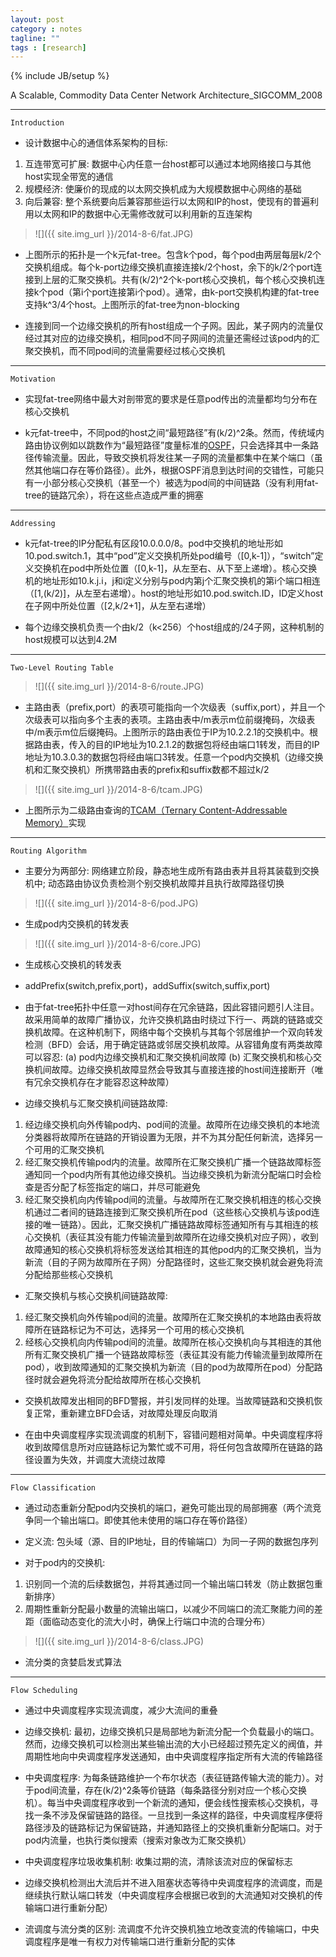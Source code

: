 ```yaml
---
layout: post
category : notes
tagline: ""
tags : [research]
---
```

{% include JB/setup %}

A Scalable, Commodity Data Center Network Architecture_SIGCOMM_2008

*****

`Introduction`

* 设计数据中心的通信体系架构的目标: 

1. 互连带宽可扩展: 数据中心内任意一台host都可以通过本地网络接口与其他host实现全带宽的通信
2. 规模经济: 使廉价的现成的以太网交换机成为大规模数据中心网络的基础
3. 向后兼容: 整个系统要向后兼容那些运行以太网和IP的host，使现有的普遍利用以太网和IP的数据中心无需修改就可以利用新的互连架构

>
>![]({{ site.img_url }}/2014-8-6/fat.JPG)
>

* 上图所示的拓扑是一个k元fat-tree。包含k个pod，每个pod由两层每层k/2个交换机组成。每个k-port边缘交换机直接连接k/2个host，余下的k/2个port连接到上层的汇聚交换机。共有(k/2)^2个k-port核心交换机，每个核心交换机连接k个pod（第i个port连接第i个pod）。通常，由k-port交换机构建的fat-tree支持k^3/4个host。上图所示的fat-tree为non-blocking

* 连接到同一个边缘交换机的所有host组成一个子网。因此，某子网内的流量仅经过其对应的边缘交换机，相同pod不同子网间的流量还需经过该pod内的汇聚交换机，而不同pod间的流量需要经过核心交换机

*****

`Motivation`

* 实现fat-tree网络中最大对剖带宽的要求是任意pod传出的流量都均匀分布在核心交换机

* k元fat-tree中，不同pod的host之间“最短路径”有(k/2)^2条。然而，传统域内路由协议例如以跳数作为“最短路径”度量标准的[OSPF][1]，只会选择其中一条路径传输流量。因此，导致交换机将发往某一子网的流量都集中在某个端口（虽然其他端口存在等价路径）。此外，根据OSPF消息到达时间的交错性，可能只有一小部分核心交换机（甚至一个）被选为pod间的中间链路（没有利用fat-tree的链路冗余），将在这些点造成严重的拥塞

*****

`Addressing`

* k元fat-tree的IP分配私有区段10.0.0.0/8。pod中交换机的地址形如10.pod.switch.1，其中“pod”定义交换机所处pod编号（[0,k-1]），“switch”定义交换机在pod中所处位置（[0,k-1]，从左至右、从下至上递增）。核心交换机的地址形如10.k.j.i，j和i定义分别与pod内第j个汇聚交换机的第i个端口相连（[1,(k/2)]，从左至右递增）。host的地址形如10.pod.switch.ID，ID定义host在子网中所处位置（[2,k/2+1]，从左至右递增）

* 每个边缘交换机负责一个由k/2（k<256）个host组成的/24子网，这种机制的host规模可以达到4.2M

*****

`Two-Level Routing Table`

>
>![]({{ site.img_url }}/2014-8-6/route.JPG)
>

* 主路由表（prefix,port）的表项可能指向一个次级表（suffix,port），并且一个次级表可以指向多个主表的表项。主路由表中/m表示m位前缀掩码，次级表中/m表示m位后缀掩码。上图所示的路由表位于IP为10.2.2.1的交换机中。根据路由表，传入的目的IP地址为10.2.1.2的数据包将经由端口1转发，而目的IP地址为10.3.0.3的数据包将经由端口3转发。任意一个pod内交换机（边缘交换机和汇聚交换机）所携带路由表的prefix和suffix数都不超过k/2

>
>![]({{ site.img_url }}/2014-8-6/tcam.JPG)
>

* 上图所示为二级路由查询的[TCAM（Ternary Content-Addressable Memory）][2]实现

*****

`Routing Algorithm`

* 主要分为两部分: 网络建立阶段，静态地生成所有路由表并且将其装载到交换机中; 动态路由协议负责检测个别交换机故障并且执行故障路径切换

>
>![]({{ site.img_url }}/2014-8-6/pod.JPG)
>

* 生成pod内交换机的转发表

>
>![]({{ site.img_url }}/2014-8-6/core.JPG)
>

* 生成核心交换机的转发表

* addPrefix(switch,prefix,port)，addSuffix(switch,suffix,port)

* 由于fat-tree拓扑中任意一对host间存在冗余链路，因此容错问题引人注目。故采用简单的故障广播协议，允许交换机路由时绕过下行一、两跳的链路或交换机故障。在这种机制下，网络中每个交换机与其每个邻居维护一个双向转发检测（BFD）会话，用于确定链路或邻居交换机故障。从容错角度有两类故障可以容忍: (a) pod内边缘交换机和汇聚交换机间故障 (b) 汇聚交换机和核心交换机间故障。边缘交换机故障显然会导致其与直接连接的host间连接断开（唯有冗余交换机存在才能容忍这种故障）

* 边缘交换机与汇聚交换机间链路故障: 

1. 经边缘交换机向外传输pod内、pod间的流量。故障所在边缘交换机的本地流分类器将故障所在链路的开销设置为无限，并不为其分配任何新流，选择另一个可用的汇聚交换机
2. 经汇聚交换机传输pod内的流量。故障所在汇聚交换机广播一个链路故障标签通知同一个pod内所有其他边缘交换机。当边缘交换机为新流分配端口时会检查是否分配了标签指定的端口，并尽可能避免
3. 经汇聚交换机向内传输pod间的流量。与故障所在汇聚交换机相连的核心交换机通过二者间的链路连接到汇聚交换机所在pod（这些核心交换机与该pod连接的唯一链路）。因此，汇聚交换机广播链路故障标签通知所有与其相连的核心交换机（表征其没有能力传输流量到故障所在边缘交换机对应子网），收到故障通知的核心交换机将标签发送给其相连的其他pod内的汇聚交换机，当为新流（目的子网为故障所在子网）分配路径时，这些汇聚交换机就会避免将流分配给那些核心交换机

* 汇聚交换机与核心交换机间链路故障: 

1. 经汇聚交换机向外传输pod间的流量。故障所在汇聚交换机的本地路由表将故障所在链路标记为不可达，选择另一个可用的核心交换机
2. 经核心交换机向内传输pod间的流量。故障所在核心交换机向与其相连的其他所有汇聚交换机广播一个链路故障标签（表征其没有能力传输流量到故障所在pod），收到故障通知的汇聚交换机为新流（目的pod为故障所在pod）分配路径时就会避免将流分配给故障所在核心交换机

* 交换机故障发出相同的BFD警报，并引发同样的处理。当故障链路和交换机恢复正常，重新建立BFD会话，对故障处理反向取消

* 在由中央调度程序实现流调度的机制下，容错问题相对简单。中央调度程序将收到故障信息所对应链路标记为繁忙或不可用，将任何包含故障所在链路的路径设置为失效，并调度大流绕过故障

*****

`Flow Classification`

* 通过动态重新分配pod内交换机的端口，避免可能出现的局部拥塞（两个流竞争同一个输出端口。即使其他未使用的端口存在等价路径）

* 定义流: 包头域（源、目的IP地址，目的传输端口）为同一子网的数据包序列

* 对于pod内的交换机: 

1. 识别同一个流的后续数据包，并将其通过同一个输出端口转发（防止数据包重新排序）
2. 周期性重新分配最小数量的流输出端口，以减少不同端口的流汇聚能力间的差距（面临动态变化的流大小时，确保上行端口中流的合理分布）

>
>![]({{ site.img_url }}/2014-8-6/class.JPG)
>

* 流分类的贪婪启发式算法

*****

`Flow Scheduling`

* 通过中央调度程序实现流调度，减少大流间的重叠

* 边缘交换机: 最初，边缘交换机只是局部地为新流分配一个负载最小的端口。然而，边缘交换机可以检测出某些输出流的大小已经超过预先定义的阀值，并周期性地向中央调度程序发送通知，由中央调度程序指定所有大流的传输路径

* 中央调度程序: 为每条链路维护一个布尔状态（表征链路传输大流的能力）。对于pod间流量，存在(k/2)^2条等价链路（每条路径分别对应一个核心交换机）。每当中央调度程序收到一个新流的通知，便会线性搜索核心交换机，寻找一条不涉及保留链路的路径。一旦找到一条这样的路径，中央调度程序便将路径涉及的链路标记为保留链路，并通知路径上的交换机重新分配端口。对于pod内流量，也执行类似搜索（搜索对象改为汇聚交换机）

* 中央调度程序垃圾收集机制: 收集过期的流，清除该流对应的保留标志

* 边缘交换机检测出大流后并不进入阻塞状态等待中央调度程序的流调度，而是继续执行默认端口转发（中央调度程序会根据已收到的大流通知对交换机的传输端口进行重新分配）

* 流调度与流分类的区别: 流调度不允许交换机独立地改变流的传输端口，中央调度程序是唯一有权力对传输端口进行重新分配的实体




[1]: http://en.wikipedia.org/wiki/OSPF    "OSPF"
[2]: http://en.wikipedia.org/wiki/Content-addressable_memory#Ternary_CAMs    "TCAM"
